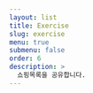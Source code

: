 ```yaml
---
layout: list
title: Exercise
slug: exercise
menu: true
submenu: false
order: 6
description: >
  쇼핑목록을 공유합니다.
---
```

